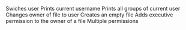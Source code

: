 Swiches user
Prints current username
Prints all groups of current user
Changes owner of file to user
Creates an empty file
Adds executive permission to the owner of a file
Multiple permissions





